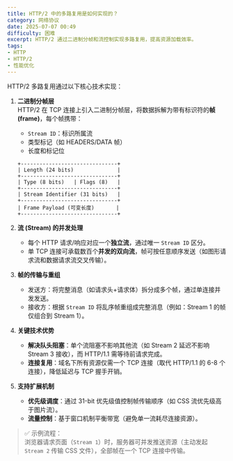 ```yaml
---
title: HTTP/2 中的多路复用是如何实现的？
category: 网络协议
date: 2025-07-07 00:49
difficulty: 困难
excerpt: HTTP/2 通过二进制分帧和流控制实现多路复用，提高资源加载效率。
tags:
- HTTP
- HTTP/2
- 性能优化
---
```

HTTP/2 多路复用通过以下核心技术实现：  
1. **二进制分帧层**  
   HTTP/2 在 TCP 连接上引入二进制分帧层，将数据拆解为带有标识符的**帧 (frame)**，每个帧携带：
   - `Stream ID`：标识所属流  
   - 类型标记（如 HEADERS/DATA 帧）  
   - 长度和标记位  
   ```plaintext
   +-------------------------------+
   | Length (24 bits)              |
   +-------------------------------+ 
   | Type (8 bits)   | Flags (8)   |  
   +-------------------------------+
   | Stream Identifier (31 bits)   |
   +-------------------------------+
   | Frame Payload (可变长度)       |
   +-------------------------------+
   ```

2. **流 (Stream) 的并发处理**  
   - 每个 HTTP 请求/响应对应一个**独立流**，通过唯一 `Stream ID` 区分。  
   - 单 TCP 连接可承载数百个**并发的双向流**，帧可按任意顺序发送（如图形请求流和数据请求流交叉传输）。

3. **帧的传输与重组**  
   - 发送方：将完整消息（如请求头+请求体）拆分成多个帧，通过单连接并发发送。  
   - 接收方：根据 `Stream ID` 将乱序帧重组成完整消息（例如：Stream 1 的帧仅组合到 Stream 1）。

4. **关键技术优势**  
   - **解决队头阻塞**：单个流阻塞不影响其他流（如 Stream 2 延迟不影响 Stream 3 接收），而 HTTP/1.1 需等待前请求完成。  
   - **连接复用**：域名下所有资源仅需一个 TCP 连接（取代 HTTP/1.1 的 6-8 个连接），降低延迟与 TCP 握手开销。

5. **支持扩展机制**  
   - **优先级调度**：通过 31-bit 优先级值控制帧传输顺序（如 CSS 流优先级高于图片流）。  
   - **流量控制**：基于窗口机制平衡带宽（避免单一流耗尽连接资源）。

> ✅ 示例流程：  
> 浏览器请求页面（`Stream 1`）时，服务器可并发推送资源（主动发起 `Stream 2` 传输 CSS 文件），全部帧在一个 TCP 连接中传输。

